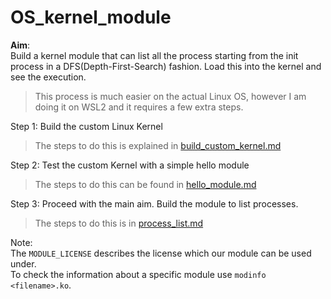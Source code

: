 # OS_kernel_module

**Aim**:    
Build a kernel module that can list all the process starting from the init process in a DFS(Depth-First-Search) fashion. Load this into the kernel and see the execution.   
> This process is much easier on the actual Linux OS, however I am doing it on WSL2 and it requires a few extra steps.   

Step 1: Build the custom Linux Kernel   
> The steps to do this is explained in [build_custom_kernel.md](/build_custom_kernel.md)        

Step 2: Test the custom Kernel with a simple hello module
> The steps to do this can be found in [hello_module.md](/hello_module.md)

Step 3: Proceed with the main aim. Build the module to list processes.
> The steps to do this is in [process_list.md](/process_list.md)

Note:   
The `MODULE_LICENSE` describes the license which our module can be used under.   
To check the information about a specific module use `modinfo <filename>.ko`.
